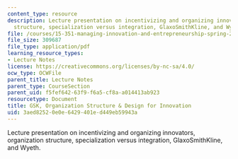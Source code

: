 ```yaml
---
content_type: resource
description: Lecture presentation on incentivizing and organizing innovators, organization
  structure, specialization versus integration, GlaxoSmithKline, and Wyeth.
file: /courses/15-351-managing-innovation-and-entrepreneurship-spring-2008/3aed82520e0e6429401ed449eb59943a_12_lec.pdf
file_size: 309687
file_type: application/pdf
learning_resource_types:
- Lecture Notes
license: https://creativecommons.org/licenses/by-nc-sa/4.0/
ocw_type: OCWFile
parent_title: Lecture Notes
parent_type: CourseSection
parent_uid: f5fef642-63f9-f6a5-cf8a-a014413ab923
resourcetype: Document
title: GSK, Organization Structure & Design for Innovation
uid: 3aed8252-0e0e-6429-401e-d449eb59943a
---
```

Lecture presentation on incentivizing and organizing innovators, organization structure, specialization versus integration, GlaxoSmithKline, and Wyeth.